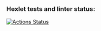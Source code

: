 ### Hexlet tests and linter status:
[![Actions Status](https://github.com/IVANFROL/fullstack-javascript-project-44/actions/workflows/hexlet-check.yml/badge.svg)](https://github.com/IVANFROL/fullstack-javascript-project-44/actions)